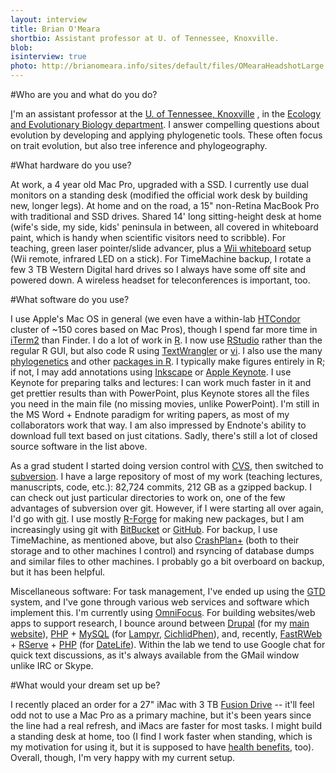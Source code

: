 ```yaml
---
layout: interview
title: Brian O'Meara
shortbio: Assistant professor at U. of Tennessee, Knoxville.
blob: 
isinterview: true
photo: http://brianomeara.info/sites/default/files/OMearaHeadshotLarge.jpg
---
```


#Who are you and what do you do?

[I](http://brianomeara.info/)'m an assistant professor at the [U. of Tennessee, Knoxville](http://www.utk.edu/) , in the [Ecology and Evolutionary Biology department](http://eeb.bio.utk.edu/). I answer compelling questions about evolution by developing and applying phylogenetic tools. These often focus on trait evolution, but also tree inference and phylogeography. 

#What hardware do you use?

At work, a 4 year old Mac Pro, upgraded with a SSD. I currently use dual monitors on a standing desk (modified the official work desk by building new, longer legs). At home and on the road, a 15" non-Retina MacBook Pro with traditional and SSD drives. Shared 14' long sitting-height desk at home (wife's side, my side, kids' peninsula in between, all covered in whiteboard paint, which is handy when scientific visitors need to scribble). For teaching, green laser pointer/slide advancer, plus a [Wii whiteboard](http://www.youtube.com/watch?v=5s5EvhHy7eQ) setup (Wii remote, infrared LED on a stick). For TimeMachine backup, I rotate a few 3 TB Western Digital hard drives so I always have some off site and powered down. A wireless headset for teleconferences is important, too.

#What software do you use?

I use Apple's Mac OS in general (we even have a within-lab [HTCondor](http://research.cs.wisc.edu/htcondor/) cluster of ~150 cores based on Mac Pros), though I spend far more time in [iTerm2](http://www.iterm2.com/) than Finder. I do a lot of work in [R](http://www.r-project.org/). I now use [RStudio](http://www.rstudio.com/) rather than the regular R GUI, but also code R using [TextWrangler](http://www.barebones.com/products/textwrangler/) or [vi](http://en.wikipedia.org/wiki/Vi). I also use the many [phylogenetics](http://cran.r-project.org/web/views/Phylogenetics.html) and other [packages in R](http://cran.r-project.org/web/packages/). I typically make figures entirely in R; if not, I may add annotations using [Inkscape](http://inkscape.org/) or [Apple Keynote](http://www.apple.com/iwork/keynote/). I use Keynote for preparing talks and lectures: I can work much faster in it and get prettier results than with PowerPoint, plus Keynote stores all the files you need in the main file (no missing movies, unlike PowerPoint). I'm still in the MS Word + Endnote paradigm for writing papers, as most of my collaborators work that way. I am also impressed by Endnote's ability to download full text based on just citations. Sadly, there's still a lot of closed source software in the list above. 

As a grad student I started doing version control with [CVS](http://en.wikipedia.org/wiki/Concurrent_Versions_System), then switched to [subversion](http://subversion.apache.org/). I have a large repository of most of my work (teaching lectures, manuscripts, code, etc.): 82,724 commits, 212 GB as a gzipped backup. I can check out just particular directories to work on, one of the few advantages of subversion over git. However, if I were starting all over again, I'd go with [git](http://git-scm.com/). I use mostly [R-Forge](https://r-forge.r-project.org/) for making new packages, but I am increasingly using git with [BitBucket](https://bitbucket.org/) or [GitHub](https://github.com/). For backup, I use TimeMachine, as mentioned above, but also [CrashPlan+](http://www.crashplan.com/) (both to their storage and to other machines I control) and rsyncing of database dumps and similar files to other machines. I probably go a bit overboard on backup, but it has been helpful. 

Miscellaneous software: For task management, I've ended up using the [GTD](http://en.wikipedia.org/wiki/Getting_Things_Done) system, and I've gone through various web services and software which implement this. I'm currently using [OmniFocus](http://www.omnigroup.com/products/omnifocus/). For building websites/web apps to support research, I bounce around between [Drupal](http://drupal.org/) (for my [main website](http://brianomeara.info/)), [PHP](http://us.php.net/) + [MySQL](http://www.mysql.com/) (for [Lampyr](http://lampyr.org/), [CichlidPhen](http://www.cichlidphen.org/)), and, recently, [FastRWeb](http://www.rforge.net/FastRWeb/) + [RServe](http://www.rforge.net/Rserve/) + [PHP](http://us.php.net/) (for [DateLife](http://datelife.org/)). Within the lab we tend to use Google chat for quick text discussions, as it's always available from the GMail window unlike IRC or Skype. 

#What would your dream set up be?

I recently placed an order for a 27" iMac with 3 TB [Fusion Drive](http://www.anandtech.com/show/6679/a-month-with-apples-fusion-drive) -- it'll feel odd not to use a Mac Pro as a primary machine, but it's been years since the line had a real refresh, and iMacs are faster for most tasks. I might build a standing desk at home, too (I find I work faster when standing, which is my motivation for using it, but it is supposed to have [health benefits](http://www.nytimes.com/2012/12/02/business/stand-up-desks-gaining-favor-in-the-workplace.html), too).  Overall, though, I'm very happy with my current setup.
